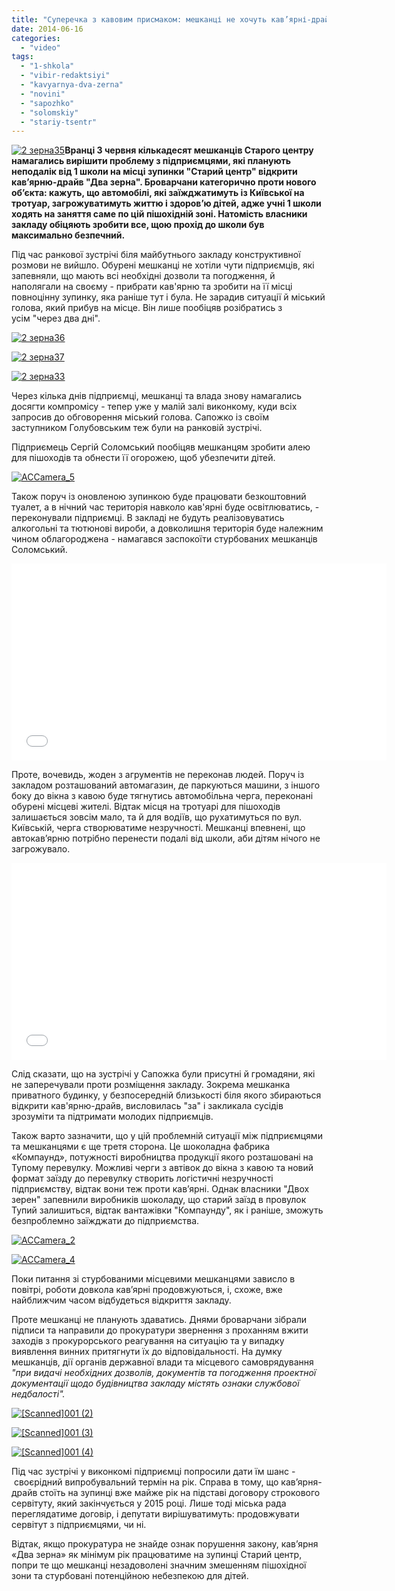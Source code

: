 ```yaml
---
title: "Суперечка з кавовим присмаком: мешканці не хочуть кав’ярні-драйв біля 1 школи, бо бояться за дітей"
date: 2014-06-16
categories: 
  - "video"
tags: 
  - "1-shkola"
  - "vibir-redaktsiyi"
  - "kavyarnya-dva-zerna"
  - "novini"
  - "sapozhko"
  - "solomskiy"
  - "stariy-tsentr"
---
```


[![2 зерна35](https://mpz.brovary.org/wp-content/uploads/2014/06/2-zerna35.jpg)](https://mpz.brovary.org/wp-content/uploads/2014/06/2-zerna35.jpg)**Вранці 3 червня кількадесят мешканців Старого центру намагались вирішити проблему з підприємцями, які планують неподалік від 1 школи на місці зупинки "Старий центр" відкрити кав’ярню-драйв "Два зерна". Броварчани категорично проти нового об’єкта: кажуть, що автомобілі, які заїжджатимуть із Київської на тротуар, загрожуватимуть життю і здоров’ю дітей, адже учні 1 школи ходять на заняття саме по цій пішохідній зоні. Натомість власники закладу обіцяють зробити все, щою прохід до школи був максимально безпечний.**

Під час ранкової зустрічі біля майбутнього закладу конструктивної розмови не вийшло. Обурені мешканці не хотіли чути підприємців, які запевняли, що мають всі необхідні дозволи та погодження, й наполягали на своєму - прибрати кав'ярню та зробити на її місці повноцінну зупинку, яка раніше тут і була. Не зарадив ситуації й міський голова, який прибув на місце. Він лише пообіцяв розібратись з усім "через два дні".

[![2 зерна36](https://mpz.brovary.org/wp-content/uploads/2014/06/2-zerna36.jpg)](https://mpz.brovary.org/wp-content/uploads/2014/06/2-zerna36.jpg)

[![2 зерна37](https://mpz.brovary.org/wp-content/uploads/2014/06/2-zerna37.jpg)](https://mpz.brovary.org/wp-content/uploads/2014/06/2-zerna37.jpg)

[![2 зерна33](https://mpz.brovary.org/wp-content/uploads/2014/06/2-zerna33.jpg)](https://mpz.brovary.org/wp-content/uploads/2014/06/2-zerna33.jpg)

Через кілька днів підприємці, мешканці та влада знову намагались досягти компромісу - тепер уже у малій залі виконкому, куди всіх запросив до обговорення міський голова. Сапожко із своїм заступником Голубовським теж були на ранковій зустрічі.

Підприємець Сергій Соломський пообіцяв мешканцям зробити алею для пішоходів та обнести її огорожею, щоб убезпечити дітей.

[![ACCamera_5](https://mpz.brovary.org/wp-content/uploads/2014/06/ACCamera_5.jpg)](https://mpz.brovary.org/wp-content/uploads/2014/06/ACCamera_5.jpg)

Також поруч із оновленою зупинкою буде працювати безкоштовний туалет, а в нічний час територія навколо кав'ярні буде освітлюватись, - переконували підприємці. В закладі не будуть реалізовуватись алкогольні та тютюнові вироби, а довколишня територія буде належним чином облагороджена - намагався заспокоїти стурбованих мешканців Соломський.

<iframe src="//www.youtube.com/embed/BVDdwlN74zU" width="600" height="315" frameborder="0" allowfullscreen="allowfullscreen"></iframe>

Проте, вочевидь, жоден з агрументів не переконав людей. Поруч із закладом розташований автомагазин, де паркуються машини, з іншого боку до вікна з кавою буде тягнутись автомобільна черга, переконані обурені місцеві жителі. Відтак місця на тротуарі для пішоходів залишається зовсім мало, та й для водіїв, що рухатимуться по вул. Київській, черга створюватиме незручності. Мешканці впевнені, що автокав’ярню потрібно перенести подалі від школи, аби дітям нічого не загрожувало.

<iframe src="//www.youtube.com/embed/qkkc5B_a4wU" width="600" height="315" frameborder="0" allowfullscreen="allowfullscreen"></iframe>

Слід сказати, що на зустрічі у Сапожка були присутні й громадяни, які не заперечували проти розміщення закладу. Зокрема мешканка приватного будинку, у безпосередній близькості біля якого збираються відкрити кав'ярню-драйв, висловилась "за" і закликала сусідів зрозуміти та підтримати молодих підприємців.

Також варто зазначити, що у цій проблемній ситуації між підприємцями та мешканцями є ще третя сторона. Це шоколадна фабрика «Компаунд», потужності виробництва продукції якого розташовані на Тупому перевулку. Можливі черги з автівок до вікна з кавою та новий формат заїзду до перевулку створить логістичні незручності підприємству, відтак вони теж проти кав’ярні. Однак власники "Двох зерен" запевнили виробників шоколаду, що старий заїзд в провулок Тупий залишиться, відтак вантажівки "Компаунду", як і раніше, зможуть безпроблемно заїжджати до підприємства.

[![ACCamera_2](https://mpz.brovary.org/wp-content/uploads/2014/06/ACCamera_2.jpg)](https://mpz.brovary.org/wp-content/uploads/2014/06/ACCamera_2.jpg)

[![ACCamera_4](https://mpz.brovary.org/wp-content/uploads/2014/06/ACCamera_4.jpg)](https://mpz.brovary.org/wp-content/uploads/2014/06/ACCamera_4.jpg)

Поки питання зі стурбованими місцевими мешканцями зависло в повітрі, роботи довкола кав’ярні продовжуються, і, схоже, вже найближчим часом відбудеться відкриття закладу.

Проте мешканці не планують здаватись. Днями броварчани зібрали підписи та направили до прокуратури звернення з проханням вжити заходів з прокурорського реагування на ситуацію та у випадку виявлення винних притягнути їх до відповідальності. На думку мешканців, дії органів державної влади та місцевого самоврядування _"при видачі необхідних дозволів, документів та погодження проектної документації щодо будівництва закладу містять ознаки службової недбалості"._

[![[Scanned]001 (2)](https://mpz.brovary.org/wp-content/uploads/2014/06/Scanned001-2.jpg)](https://mpz.brovary.org/wp-content/uploads/2014/06/Scanned001-2.jpg)

[![[Scanned]001 (3)](https://mpz.brovary.org/wp-content/uploads/2014/06/Scanned001-31.jpg)](https://mpz.brovary.org/wp-content/uploads/2014/06/Scanned001-31.jpg)

[![[Scanned]001 (4)](https://mpz.brovary.org/wp-content/uploads/2014/06/Scanned001-4.jpg)](https://mpz.brovary.org/wp-content/uploads/2014/06/Scanned001-4.jpg)

Під час зустрічі у виконкомі підприємці попросили дати їм шанс - своєрідний випробувальний термін на рік. Справа в тому, що кав’ярня-драйв стоїть на зупинці вже майже рік на підставі договору строкового сервітуту, який закінчується у 2015 році. Лише тоді міська рада переглядатиме договір, і депутати вирішуватимуть: продовжувати сервітут з підприємцями, чи ні.

Відтак, якщо прокуратура не знайде ознак порушення закону, кав’ярня «Два зерна» як мінімум рік працюватиме на зупинці Старий центр, попри те що мешканці незадоволені значним змешенням пішохідної зони та стурбовані потенційною небезпекою для дітей.
